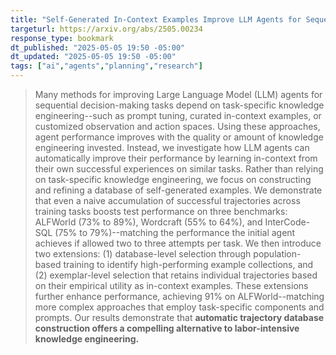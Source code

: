 ```yaml
---
title: "Self-Generated In-Context Examples Improve LLM Agents for Sequential Decision-Making Tasks"
targeturl: https://arxiv.org/abs/2505.00234
response_type: bookmark
dt_published: "2025-05-05 19:50 -05:00"
dt_updated: "2025-05-05 19:50 -05:00"
tags: ["ai","agents","planning","research"]
---
```


> Many methods for improving Large Language Model (LLM) agents for sequential decision-making tasks depend on task-specific knowledge engineering--such as prompt tuning, curated in-context examples, or customized observation and action spaces. Using these approaches, agent performance improves with the quality or amount of knowledge engineering invested. Instead, we investigate how LLM agents can automatically improve their performance by learning in-context from their own successful experiences on similar tasks. Rather than relying on task-specific knowledge engineering, we focus on constructing and refining a database of self-generated examples. We demonstrate that even a naive accumulation of successful trajectories across training tasks boosts test performance on three benchmarks: ALFWorld (73% to 89%), Wordcraft (55% to 64%), and InterCode-SQL (75% to 79%)--matching the performance the initial agent achieves if allowed two to three attempts per task. We then introduce two extensions: (1) database-level selection through population-based training to identify high-performing example collections, and (2) exemplar-level selection that retains individual trajectories based on their empirical utility as in-context examples. These extensions further enhance performance, achieving 91% on ALFWorld--matching more complex approaches that employ task-specific components and prompts. Our results demonstrate that **automatic trajectory database construction offers a compelling alternative to labor-intensive knowledge engineering.**